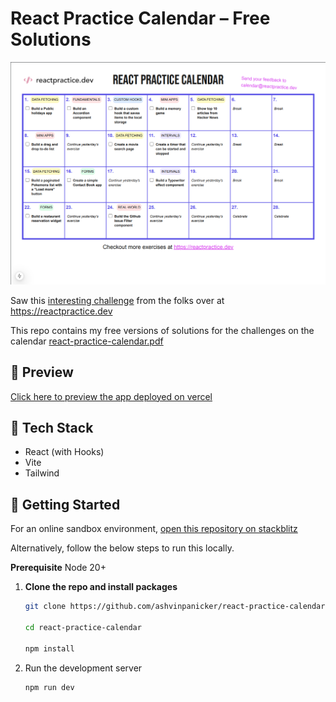 # React Practice Calendar – Free Solutions

![React-Practice-Calendar](public/images/calendar.png)

Saw this [interesting challenge](https://reactpractice.dev/start-here/) from the folks over at https://reactpractice.dev

This repo contains my free versions of solutions for the challenges on the calendar
[react-practice-calendar.pdf](https://reactpractice.dev/content/files/2024/12/react-practice-calendar.pdf)

## 👀 Preview

[Click here to preview the app deployed on vercel](https://react-practice-calendar.vercel.app/)

## 🚀 Tech Stack

- React (with Hooks)
- Vite 
- Tailwind


## 📂 Getting Started

For an online sandbox environment, [open this repository on stackblitz](https://stackblitz.com/~/github.com/ashvinpanicker/react-practice-calendar)

Alternatively, follow the below steps to run this locally.

**Prerequisite** Node 20+


1. **Clone the repo and install packages**
   ```bash
   git clone https://github.com/ashvinpanicker/react-practice-calendar
   
   cd react-practice-calendar
   
   npm install
   ```
2. Run the development server
    ```bash
    npm run dev
    ```


